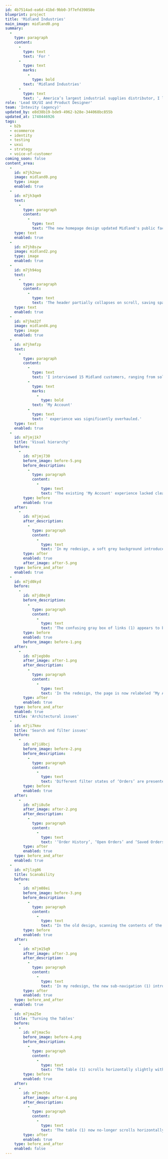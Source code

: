 ```yaml
---
id: 4b7514ad-ea6d-41bd-9bb0-3f7efd39058e
blueprint: project
title: 'Midland Industries'
main_image: midland0.png
summary:
  -
    type: paragraph
    content:
      -
        type: text
        text: 'For '
      -
        type: text
        marks:
          -
            type: bold
        text: 'Midland Industries'
      -
        type: text
        text: ', America’s largest industrial supplies distributor, I led a holistic redesign of their online presence and e-commerce platform, driving sales, customer acquisition, and user satisfaction.'
role: 'Lead UX/UI and Product Designer'
team: 'Intevity (agency)'
updated_by: e8d38b19-bde9-4962-b28e-344068bc855b
updated_at: 1740446926
tags:
  - b2b
  - ecommerce
  - identity
  - testing
  - uxui
  - strategy
  - voice-of-customer
coming_soon: false
content_area:
  -
    id: m7jh2nwv
    image: midland0.png
    type: image
    enabled: true
  -
    id: m7jh3qm9
    text:
      -
        type: paragraph
        content:
          -
            type: text
            text: "The new homepage design updated Midland's public face with a cleaner visual language, a reorganized and condensed header, and multiple points of entry for various customer use-cases, helping drive demand and repeat purchases."
    type: text
    enabled: true
  -
    id: m7jh8szw
    image: midland2.png
    type: image
    enabled: true
  -
    id: m7jh94og
    text:
      -
        type: paragraph
        content:
          -
            type: text
            text: 'The header partially collapses on scroll, saving space. Popular product categories are surfaced visually in intuitive cards, building muscle memory for repeat customers. Dedicated space is given to new product announcements.'
    type: text
    enabled: true
  -
    id: m7jhm32f
    image: midland4.png
    type: image
    enabled: true
  -
    id: m7jhmfzp
    text:
      -
        type: paragraph
        content:
          -
            type: text
            text: 'I interviewed 15 Midland customers, ranging from solo small business owners to dropshippers using Midland to fulfill orders for their own customers, and used the insights gleaned to drive substantial improvements to the shopping platform. Specifically, the '
          -
            type: text
            marks:
              -
                type: bold
            text: 'My Account'
          -
            type: text
            text: ' experience was significantly overhauled.'
    type: text
    enabled: true
  -
    id: m7jmj1k7
    title: 'Visual hierarchy'
    before:
      -
        id: m7jmj730
        before_image: before-5.png
        before_description:
          -
            type: paragraph
            content:
              -
                type: text
                text: "The existing 'My Account' experience lacked clear visual hierarchy, making initial comprehension and navigability challenging. Everything sat on a glaring white background (1), while the a confusing gray box of links (2) appeared to be a child element of the page (see 'Architectural Issues', below)."
        type: before
        enabled: true
    after:
      -
        id: m7jmjuwi
        after_description:
          -
            type: paragraph
            content:
              -
                type: text
                text: 'In my redesign, a soft grey background introduces a subtle shift in visual depth (1), separating the menu on the left from the ‘card’ of content (2) on the right, and restoring a parent > child relationship. This gentle visual hierarchy cue makes navigating the ‘My Account’ experience more intuitive, while lending a softer, cleaner presentation to the site’s visual language as a whole.'
        type: after
        enabled: true
        after_image: after-5.png
    type: before_and_after
    enabled: true
  -
    id: m7jd0kyd
    before:
      -
        id: m7jd0mj0
        before_description:
          -
            type: paragraph
            content:
              -
                type: text
                text: 'The confusing gray box of links (1) appears to belong to the current ‘Order History’ page (2). In fact, it should be a sub-navigation of My Account, with the first item active.'
        type: before
        enabled: true
        before_image: before-1.png
    after:
      -
        id: m7jegb0o
        after_image: after-1.png
        after_description:
          -
            type: paragraph
            content:
              -
                type: text
                text: 'In the redesign, the page is now relabeled ‘My Account’ (1), making sense of the left-rail sub-navigation (2), which now shows the active item, ‘Orders’. The main content area of the page also gains a title (3).'
        type: after
        enabled: true
    type: before_and_after
    enabled: true
    title: 'Architectural issues'
  -
    id: m7ji7kmv
    title: 'Search and filter issues'
    before:
      -
        id: m7ji8bcj
        before_image: before-2.png
        before_description:
          -
            type: paragraph
            content:
              -
                type: text
                text: 'Different filter states of ‘Orders’ are presented as separate pages: ‘Order History’, ‘Open Orders’, ‘Saved Orders’ (1). This makes it impossible to search or filter across all simultaneously (2).'
        type: before
        enabled: true
    after:
      -
        id: m7ji8u5e
        after_image: after-2.png
        after_description:
          -
            type: paragraph
            content:
              -
                type: text
                text: '‘Order History’, ‘Open Orders’ and ‘Saved Orders’ from the old subnav are combined into the new single ‘Orders’ tab (1) as faceted sub-navigation (2). This allows for additional nuance such as ‘Partially Fulfilled’ status to be surfaced quickly, while also making search and filter possible from a single location (3).'
        type: after
        enabled: true
    type: before_and_after
    enabled: true
  -
    id: m7jlzg06
    title: Scanability
    before:
      -
        id: m7jm08ei
        before_image: before-3.png
        before_description:
          -
            type: paragraph
            content:
              -
                type: text
                text: "In the old design, scanning the contents of the navigation 'box' (1) is difficult due to the number of items and lack of ‘chunking’ into groups."
        type: before
        enabled: true
    after:
      -
        id: m7jm15q9
        after_image: after-3.png
        after_description:
          -
            type: paragraph
            content:
              -
                type: text
                text: 'In my redesign, the new sub-navigation (1) introduces visual segmentation and a slight reordering for easier comprehension and scannability.'
        type: after
        enabled: true
    type: before_and_after
    enabled: true
  -
    id: m7jma25e
    title: 'Turning the Tables'
    before:
      -
        id: m7jmac5u
        before_image: before-4.png
        before_description:
          -
            type: paragraph
            content:
              -
                type: text
                text: 'The table (1) scrolls horizontally slightly without additional functionality, hiding information and creating visual mess.'
        type: before
        enabled: true
    after:
      -
        id: m7jmch5x
        after_image: after-4.png
        after_description:
          -
            type: paragraph
            content:
              -
                type: text
                text: 'The table (1) now no-longer scrolls horizontally, and introduces an additional ‘Status’ column, facilitating faster user workflows. Usability is improved.'
        type: after
        enabled: true
    type: before_and_after
    enabled: false
---
```

